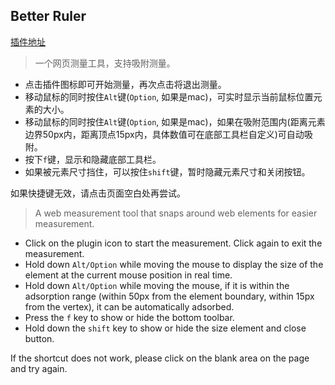 ## Better Ruler
[插件地址](https://chrome.google.com/webstore/detail/better-ruler/ilcnadaaninblgbekoaihdhoiecaflie)

> 一个网页测量工具，支持吸附测量。

- 点击插件图标即可开始测量，再次点击将退出测量。
- 移动鼠标的同时按住`Alt`键(`Option`, 如果是mac)，可实时显示当前鼠标位置元素的大小。
- 移动鼠标的同时按住`Alt`键(`Option`, 如果是mac)，如果在吸附范围内(距离元素边界50px内，距离顶点15px内，具体数值可在底部工具栏自定义)可自动吸附。
- 按下`f`键，显示和隐藏底部工具栏。
- 如果被元素尺寸挡住，可以按住`shift`键，暂时隐藏元素尺寸和关闭按钮。

如果快捷键无效，请点击页面空白处再尝试。

> A web measurement tool that snaps around web elements for easier measurement.

- Click on the plugin icon to start the measurement. Click again to exit the measurement.
- Hold down `Alt/Option` while moving the mouse to display the size of the element at the current mouse position in real time.
- Hold down `Alt/Option` while moving the mouse, if it is within the adsorption range (within 50px from the element boundary, within 15px from the vertex), it can be automatically adsorbed.
- Press the `f` key to show or hide the bottom toolbar.
- Hold down the `shift` key to show or hide the size element and close button.

If the shortcut does not work, please click on the blank area on the page and try again.
